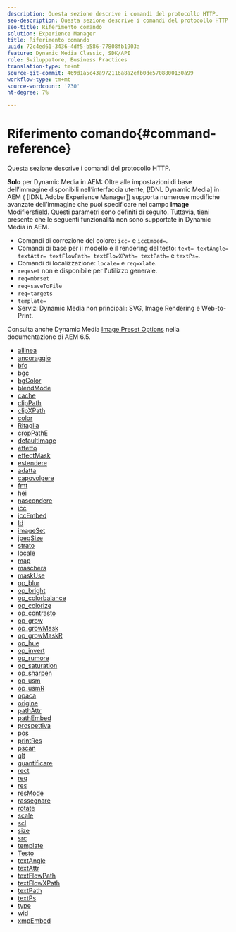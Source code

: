 ```yaml
---
description: Questa sezione descrive i comandi del protocollo HTTP.
seo-description: Questa sezione descrive i comandi del protocollo HTTP.
seo-title: Riferimento comando
solution: Experience Manager
title: Riferimento comando
uuid: 72c4ed61-3436-4df5-b586-77808fb1903a
feature: Dynamic Media Classic, SDK/API
role: Sviluppatore, Business Practices
translation-type: tm+mt
source-git-commit: 469d1a5c43a972116a8a2efb0de5708800130a99
workflow-type: tm+mt
source-wordcount: '230'
ht-degree: 7%

---
```



# Riferimento comando{#command-reference}

Questa sezione descrive i comandi del protocollo HTTP.

**Solo** per Dynamic Media in AEM: Oltre alle impostazioni di base dell’immagine disponibili nell’interfaccia utente,  [!DNL Dynamic Media] in AEM (  [!DNL Adobe Experience Manager]) supporta numerose modifiche avanzate dell’immagine che puoi specificare nel campo  **Image** Modifiersfield. Questi parametri sono definiti di seguito. Tuttavia, tieni presente che le seguenti funzionalità non sono supportate in Dynamic Media in AEM.

* Comandi di correzione del colore: `icc=` e `iccEmbed=`.
* Comandi di base per il modello e il rendering del testo: `text= textAngle= textAttr= textFlowPath= textFlowXPath= textPath=` e `textPs=`.
* Comandi di localizzazione: `locale=` e `req=xlate`.
* `req=set` non è disponibile per l&#39;utilizzo generale.
* `req=mbrset`
* `req=saveToFile`
* `req=targets`
* `template=`
* Servizi Dynamic Media non principali: SVG, Image Rendering e Web-to-Print.

<!-- Adobe IS command examples website  http://sj1010010254235.corp.adobe.com/iscommands/ -->

Consulta anche Dynamic Media [Image Preset Options](https://experienceleague.adobe.com/docs/experience-manager-65/assets/dynamic/managing-image-presets.html#dynamic) nella documentazione di AEM 6.5.

* [allinea](r-align.md)
* [ancoraggio](r-anchor.md)
* [bfc](r-bfc.md)
* [bgc](r-bgc.md)
* [bgColor](r-bgcolor.md)
* [blendMode](r-blendmode.md)
* [cache](r-is-http-cache.md)
* [clipPath](r-clippath.md)
* [clipXPath](r-clipxpath.md)
* [color](r-color-commandref.md)
* [Ritaglia](r-crop.md)
* [cropPathE](r-croppath.md)
* [defaultImage](r-is-http-defaultimage.md)
* [effetto](r-effect.md)
* [effectMask](r-effectmask.md)
* [estendere](r-extend.md)
* [adatta](r-fit.md)
* [capovolgere](r-flip.md)
* [fmt](r-is-http-fmt.md)
* [hei](r-is-http-hei.md)
* [nascondere](r-hide.md)
* [icc](r-icc.md)
* [iccEmbed](r-iccembed.md)
* [Id](r-id.md)
* [imageSet](r-imageset.md)
* [jpegSize](r-jpegsize.md)
* [strato](r-layer.md)
* [locale](r-locale.md)
* [map](r-map.md)
* [maschera](r-mask.md)
* [maskUse](r-maskuse.md)
* [op_blur](r-op-blur.md)
* [op_bright](r-op-brightness.md)
* [op_colorbalance](r-op-colorbalance.md)
* [op_colorize](r-op-colorize.md)
* [op_contrasto](r-op-contrast.md)
* [op_grow](r-op-grow.md)
* [op_growMask](r-op-growmask.md)
* [op_growMaskR](r-op-growmaskr.md)
* [op_hue](r-op-hue.md)
* [op_invert](r-op-invert.md)
* [op_rumore](r-op-noise.md)
* [op_saturation](r-op-saturation.md)
* [op_sharpen](r-op-sharpen.md)
* [op_usm](r-op-usm.md)
* [op_usmR](r-op-usmr.md)
* [opaca](r-opac.md)
* [origine](r-origin.md)
* [pathAttr](r-pathattr.md)
* [pathEmbed](r-pathembed.md)
* [prospettiva](r-perspective.md)
* [pos](r-pos.md)
* [printRes](r-printres.md)
* [pscan](r-pscan.md)
* [qlt](r-is-http-qlt.md)
* [quantificare](r-is-http-quantize.md)
* [rect](r-rect.md)
* [req](r-req/r-req.md)
* [res](r-res.md)
* [resMode](r-is-http-resmode.md)
* [rassegnare](r-rgn.md)
* [rotate](r-rotate.md)
* [scale](r-is-http-scale.md)
* [scl](r-scl.md)
* [size](r-size-reference.md)
* [src](r-src.md)
* [template](r-template.md)
* [Testo](r-text.md)
* [textAngle](r-textangle.md)
* [textAttr](r-textattr.md)
* [textFlowPath](r-textflowpath.md)
* [textFlowXPath](r-textflowxpath.md)
* [textPath](r-textpath.md)
* [textPs](r-textps.md)
* [type](r-type.md)
* [wid](r-is-http-wid.md)
* [xmpEmbed](r-xmpembed.md)

